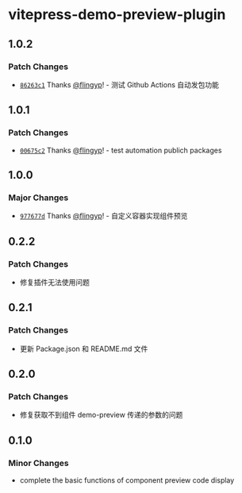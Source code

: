 # vitepress-demo-preview-plugin

## 1.0.2

### Patch Changes

- [`86263c1`](https://github.com/flingyp/vitepress-demo-preview/commit/86263c1d503b2aa08062a80ef457abd641d3ddb5) Thanks [@flingyp](https://github.com/flingyp)! - 测试 Github Actions 自动发包功能

## 1.0.1

### Patch Changes

- [`00675c2`](https://github.com/flingyp/vitepress-demo-preview/commit/00675c214828d8f27f81a0adafb9112dfc9f9d56) Thanks [@flingyp](https://github.com/flingyp)! - test automation publich packages

## 1.0.0

### Major Changes

- [`977677d`](https://github.com/flingyp/vitepress-demo-preview/commit/977677d42f729bf50950fd2eb0087c1e54fbea11) Thanks [@flingyp](https://github.com/flingyp)! - 自定义容器实现组件预览

## 0.2.2

### Patch Changes

- 修复插件无法使用问题

## 0.2.1

### Patch Changes

- 更新 Package.json 和 README.md 文件

## 0.2.0

### Patch Changes

- 修复获取不到组件 demo-preview 传递的参数的问题

## 0.1.0

### Minor Changes

- complete the basic functions of component preview code display
